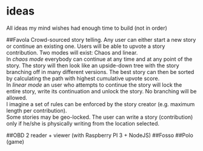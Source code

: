 # ideas
All ideas my mind wishes had enough time to build (not in order)

##Favola
Crowd-sourced story telling. Any user can either start a new story or continue an existing one. Users will be able to upvote a story contribution. Two modes will exist: Chaos and linear.   
In _chaos mode_ everybody can continue at any time and at any point of the story. The story will then look like an upside-down tree with the story branching off in many different versions. The best story can then be sorted by calculating the path with highest cumulative upvote score.   
In _linear mode_ an user who attempts to continue the story will lock the entire story, write its continuation and unlock the story. No branching will be allowed.   
I imagine a set of rules can be enforced by the story creator (e.g. maximum length per contribution).   
Some stories may be geo-locked. The user can write a story (contribution) only if he/she is physically writing from the location selected.

##OBD 2 reader + viewer (with Raspberry PI 3 + NodeJS)
##Fosso 
##Polo (game)
